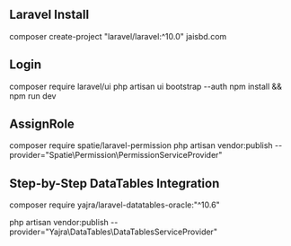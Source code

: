 

##  Laravel Install
composer create-project "laravel/laravel:^10.0" jaisbd.com

## Login
composer require laravel/ui
php artisan ui bootstrap --auth
npm install && npm run dev


## AssignRole
composer require spatie/laravel-permission
php artisan vendor:publish --provider="Spatie\Permission\PermissionServiceProvider"


## Step-by-Step DataTables Integration
composer require yajra/laravel-datatables-oracle:"^10.6"

php artisan vendor:publish --provider="Yajra\DataTables\DataTablesServiceProvider"





